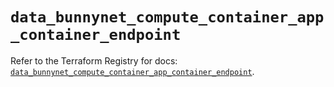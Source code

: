 # `data_bunnynet_compute_container_app_container_endpoint`

Refer to the Terraform Registry for docs: [`data_bunnynet_compute_container_app_container_endpoint`](https://registry.terraform.io/providers/bunnyway/bunnynet/0.11.0/docs/data-sources/compute_container_app_container_endpoint).
